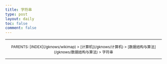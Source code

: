 ```yaml
---
title: 字符串
type: post
layout: daily
toc: false
comment: false
---
```

---
<center><small>PARENTS: [INDEX](/gknows/wikimap) > [计算机](/gknows/计算机) > [数据结构与算法](/gknows/数据结构与算法) > 字符串</small></center>

---
